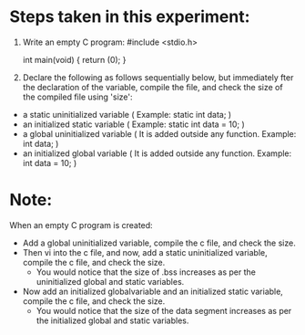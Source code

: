 # Steps taken in this experiment:
1. Write an empty C program:
	#include <stdio.h>
	
	int main(void)
	{
		return (0);
	}
2. Declare the following as follows sequentially below, but immediately fter the declaration of the variable, compile the file, and check the size of the compiled file using 'size':
- a static uninitialized variable ( Example: static int data; )
- an initialized static variable ( Example: static int data = 10; )
- a global uninitialized variable ( It is added outside any function. Example: int data; )
- an initialized global variable ( It is added outside any function. Example: int data = 10; )


# Note:
When an empty C program is created:
- Add a global uninitialized variable, compile the c file, and check the size.
- Then vi into the c file, and now,  add a static uninitialized variable, compile the c file, and check the size.
	- You would notice that the size of .bss increases as per the uninitialized global and static variables.
- Now add an initialized globalvariable and an initialized static variable, compile the c file, and check the size.
	- You would notice that the size of the data segment increases as per the initialized global and static variables.
